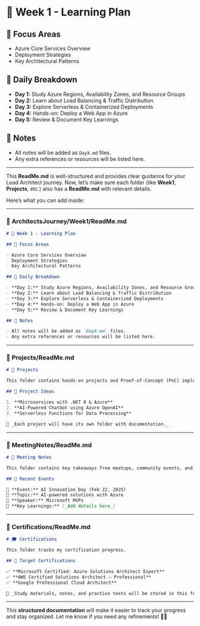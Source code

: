 # 📅 Week 1 - Learning Plan

## 🎯 Focus Areas

- Azure Core Services Overview
- Deployment Strategies
- Key Architectural Patterns

## 📌 Daily Breakdown

- **Day 1:** Study Azure Regions, Availability Zones, and Resource Groups
- **Day 2:** Learn about Load Balancing & Traffic Distribution
- **Day 3:** Explore Serverless & Containerized Deployments
- **Day 4:** Hands-on: Deploy a Web App in Azure
- **Day 5:** Review & Document Key Learnings

## 📝 Notes

- All notes will be added as `DayX.md` files.
- Any extra references or resources will be listed here.

---

This **ReadMe.md** is well-structured and provides clear guidance for your Lead Architect journey. Now, let’s make sure each folder (like **Week1**, **Projects**, etc.) also has a **ReadMe.md** with relevant details.

Here’s what you can add inside:

---

### 📂 **ArchitectsJourney/Week1/ReadMe.md**

```md
# 📅 Week 1 - Learning Plan

## 🎯 Focus Areas

- Azure Core Services Overview
- Deployment Strategies
- Key Architectural Patterns

## 📌 Daily Breakdown

- **Day 1:** Study Azure Regions, Availability Zones, and Resource Groups
- **Day 2:** Learn about Load Balancing & Traffic Distribution
- **Day 3:** Explore Serverless & Containerized Deployments
- **Day 4:** Hands-on: Deploy a Web App in Azure
- **Day 5:** Review & Document Key Learnings

## 📝 Notes

- All notes will be added as `DayX.md` files.
- Any extra references or resources will be listed here.
```

---

### 📂 **Projects/ReadMe.md**

```md
# 🚀 Projects

This folder contains hands-on projects and Proof-of-Concept (PoC) implementations.

## 📌 Project Ideas

1. **Microservices with .NET 8 & Azure**
2. **AI-Powered Chatbot using Azure OpenAI**
3. **Serverless Functions for Data Processing**

📌 _Each project will have its own folder with documentation._
```

---

### 📂 **MeetingNotes/ReadMe.md**

```md
# 📝 Meeting Notes

This folder contains key takeaways from meetups, community events, and discussions.

## 📅 Recent Events

📌 **Event:** AI Innovation Day (Feb 22, 2025)  
🔹 **Topic:** AI-powered solutions with Azure  
🔹 **Speaker:** Microsoft MVPs  
🔹 **Key Learnings:** [_Add details here_]
```

---

### 📂 **Certifications/ReadMe.md**

```md
# 🎓 Certifications

This folder tracks my certification progress.

## 📌 Target Certifications

✅ **Microsoft Certified: Azure Solutions Architect Expert**  
✅ **AWS Certified Solutions Architect – Professional**  
✅ **Google Professional Cloud Architect**

📌 _Study materials, notes, and practice tests will be stored in this folder._
```

---

This **structured documentation** will make it easier to track your progress and stay organized. Let me know if you need any refinements! 🚀🔥
